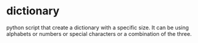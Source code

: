 # dictionary

python script that create a dictionary with a specific size. It can be using alphabets or numbers or special characters or a combination of the three.
